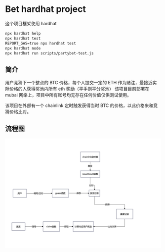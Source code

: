 # Bet hardhat project

这个项目框架使用 hardhat

```shell
npx hardhat help
npx hardhat test
REPORT_GAS=true npx hardhat test
npx hardhat node
npx hardhat run scripts/partybet-test.js
```

## 简介

用户竞猜下一个整点的 BTC 价格，每个人提交一定的 ETH 作为赌注，最接近实际价格的人获得奖池内所有 eth 奖励（平手则平分奖池）
该项目目前部署在 mubai 网络上，项目中所有账号均无存在任何价值仅供测试使用。

该项目在外部有一个 chainlink 定时触发获得当时 BTC 的价格，以此价格来和竞猜价格比对。

## 流程图

![流程图](img/bet.png)
